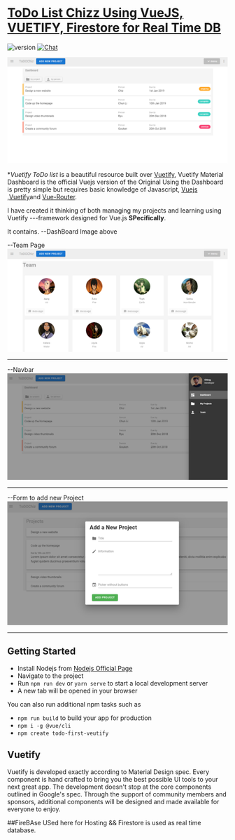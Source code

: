 # [ToDo List Chizz Using VueJS, VUETIFY, Firestore for Real Time DB](https://chiraghs.me)

![version](https://img.shields.io/badge/version-1.0-blue.svg)   [![Chat](https://img.shields.io/badge/chat-on%20instagram-7289da.svg)](https://www.instagram.com/chirag_hs_/?hl=en)

![Product Gif](/imagess/Mainpre.png)


**Vuetify ToDo list*  is a beautiful resource built over [Vuetify](https://vuetifyjs.com/en/), Vuetify Material Dashboard is the official Vuejs version of the Original  Using the Dashboard is pretty simple but requires basic knowledge of Javascript, [Vuejs](https://vuejs.org/v2/guide/) ,[Vuetify](https://vuetifyjs.com/)and [Vue-Router](https://router.vuejs.org/en/).

I have created it thinking of both managing my projects and learning using Vuetify ---framework designed for Vue.js **SPecifically**.

It contains.
--DashBoard Image above 

--Team Page
![Product Gif](/imagess/team.png)


------------------------------------------------------------

--Navbar 
![Product Gif](/imagess/Navbar.png)


------------------------------------------------------------


--Form to add new Project 
![Product Gif](/imagess/Forms.png)



------------------------------------------------------------


## Getting Started
- Install Nodejs from [Nodejs Official Page](https://nodejs.org/en/)
- Navigate to the project
- Run `npm run dev` or `yarn serve` to start a local development server
- A new tab will be opened in your browser

You can also run additional npm tasks such as
- `npm run build` to build your app for production
- `npm i -g @vue/cli`
- `npm create todo-first-veutify`

## Vuetify
Vuetify is developed exactly according to Material Design spec. Every component is hand crafted to bring you the best possible UI tools to your next great app. The development doesn't stop at the core components outlined in Google's spec. Through the support of community members and sponsors, additional components will be designed and made available for everyone to enjoy.

##FireBAse
USed here for Hosting &&
Firestore is used as real time database.